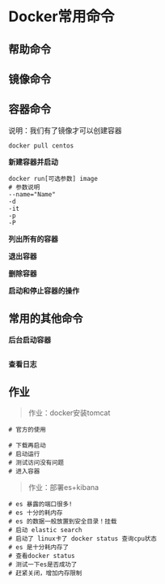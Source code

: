 # Docker常用命令

## 帮助命令

## 镜像命令

## 容器命令

说明：我们有了镜像才可以创建容器

```shell
docker pull centos
```

**新建容器并启动**

```shell
docker run[可选参数] image
# 参数说明
--name="Name"
-d
-it
-p 
-P

```

**列出所有的容器**

**退出容器**

**删除容器**

**启动和停止容器的操作**

## 常用的其他命令

**后台启动容器**

```shell

```

**查看日志**

  

## 作业

> 作业：docker安装tomcat

```shell
# 官方的使用

# 下载再启动
# 启动运行
# 测试访问没有问题
# 进入容器
```

> 作业：部署es+kibana

```shell
# es 暴露的端口很多!
# es 十分的耗内存
# es 的数据一般放置到安全目录！挂载
# 启动 elastic search
# 启动了 linux卡了 docker status 查询cpu状态
# es 是十分耗内存了
# 查看docker status
# 测试一下es是否成功了
# 赶紧关闭，增加内存限制
```

